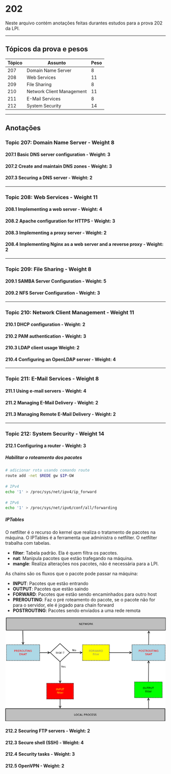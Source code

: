 # 202

Neste arquivo contém anotações feitas durantes estudos para a prova 202 da LPI.

---

## Tópicos da prova e pesos
| Tópico | Assunto | Peso |
| --- | --- | --- |
| 207 | Domain Name Server | 8 |
| 208 | Web Services | 11 |
| 209 | File Sharing | 8 |
| 210 | Network Client Management | 11 |
| 211 | E-Mail Services | 8 |
| 212 | System Security | 14 |
---


## Anotações

### Topic 207: Domain Name Server - Weight 8
#### 207.1 Basic DNS server configuration - Weight: 3


#### 207.2 Create and maintain DNS zones - Weight: 3
#### 207.3 Securing a DNS server - Weight: 2

---

### Topic 208: Web Services - Weight 11
#### 208.1 Implementing a web server - Weight: 4
#### 208.2 Apache configuration for HTTPS - Weight: 3
#### 208.3 Implementing a proxy server - Weight: 2
#### 208.4 Implementing Nginx as a web server and a reverse proxy - Weight: 2

---

### Topic 209: File Sharing - Weight 8
#### 209.1 SAMBA Server Configuration - Weight: 5
#### 209.2 NFS Server Configuration - Weight: 3

---

### Topic 210: Network Client Management - Weight 11
#### 210.1 DHCP configuration - Weight: 2
#### 210.2 PAM authentication - Weight: 3
#### 210.3 LDAP client usage Weight: 2
#### 210.4 Configuring an OpenLDAP server - Weight: 4

---

### Topic 211: E-Mail Services - Weight 8
#### 211.1 Using e-mail servers - Weight: 4
#### 211.2 Managing E-Mail Delivery - Weight: 2
#### 211.3 Managing Remote E-Mail Delivery - Weight: 2

---

### Topic 212: System Security - Weight 14
#### 212.1 Configuring a router - Weight: 3
##### Habilitar o roteamento dos pacotes
``` bash
# adicionar rota usando comando route
route add -net $REDE gw $IP-GW

# IPv4
echo '1' > /proc/sys/net/ipv4/ip_forward

# IPv6
echo '1' > /proc/sys/net/ipv6/conf/all/forwarding
```

##### IPTables

O netfilter é o recurso do kernel que realiza o tratamento de pacotes na máquina. O IPTables é a ferramenta que administra o netfilter. O netfilter trabalha com tabelas.
* **filter**: Tabela padrão. Ela é quem filtra os pacotes.
* **nat**: Manipula pacotes que estão trafegando na máquina.
* **mangle**: Realiza alterações nos pacotes, não é necessária para a LPI.

As chains são os fluxos que o pacote pode passar na máquina:
* **INPUT**: Pacotes que estão entrando
* **OUTPUT**: Pacotes que estão saindo
* **FORWARD**: Pacotes que estão sendo encaminhados para outro host
* **PREROUTING**: Faz o pré roteamento do pacote, se o pacote não for para o servidor, ele é jogado para chain forward
* **POSTROUTING**: Pacotes sendo enviados a uma rede remota

![IPTables](files/iptables.png)

#### 212.2 Securing FTP servers - Weight: 2
#### 212.3 Secure shell (SSH) - Weight: 4
#### 212.4 Security tasks - Weight: 3
#### 212.5 OpenVPN - Weight: 2

